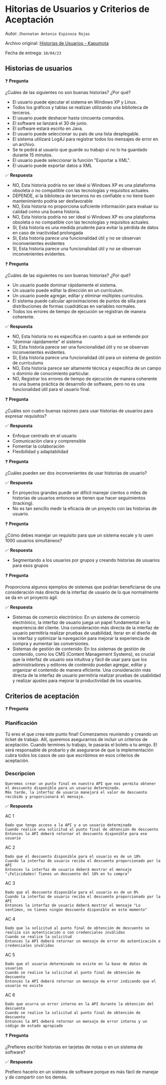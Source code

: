# Hitorias de Usuarios y Criterios de Aceptación

Autor: `Jhonnatan Antonio Espinoza Rojas`

Archivo original: [Historias de Usuarios - Kapumota](https://github.com/kapumota/Actividades/blob/main/HistoriasUsuarios-criterioAceptacion.md)

Fecha de entrega: `10/04/23`

## Historias de usuarios

:question: **Pregunta**

¿Cuáles de las siguientes no son buenas historias? ¿Por qué?

- El usuario puede ejecutar el sistema en Windows XP y Linux. 
- Todos los gráficos y tablas se realizan utilizando una biblioteca de terceros. 
- El usuario puede deshacer hasta cincuenta comandos. 
- El software se lanzará el 30 de junio. 
- El software estará escrito en Java. 
- El usuario puede seleccionar su país de una lista desplegable. 
- El sistema utilizará Log4J para registrar todos los mensajes de error en un archivo. 
- Se te pedirá al usuario que guarde su trabajo si no lo ha guardado durante 15 minutos. 
- El usuario puede seleccionar la función "Exportar a XML". 
- El usuario puede exportar datos a XML

:white_check_mark: **Respuesta**

* NO, Esta historia podría no ser ideal si Windows XP es una plataforma obsoleta o no compatible con las tecnologías y requisitos actuales.
* DEPENDE, si la biblioteca de terceros no es confiable o no tiene buen mantenimiento podria ser desfavorable
* NO, Esta historia no proporciona suficiente información para evaluar su calidad como una buena historia.
* NO, Esta historia podría no ser ideal si Windows XP es una plataforma obsoleta o no compatible con las tecnologías y requisitos actuales.
* SI, Esta historia es una medida prudente para evitar la pérdida de datos en caso de inactividad prolongada
* SI, Esta historia parece una funcionalidad útil y no se observan inconvenientes evidentes
* SI, Esta historia parece una funcionalidad útil y no se observan inconvenientes evidentes. 

:question: **Pregunta**

¿Cuáles de las siguientes no son buenas historias? ¿Por qué?

- Un usuario puede dominar rápidamente el sistema. 
- Un usuario puede editar la dirección en un currículum. 
- Un usuario puede agregar, editar y eliminar múltiples currículos. 
- El sistema puede calcular aproximaciones de puntos de silla para distribuciones de formas cuadráticas en variables normales. 
- Todos los errores de tiempo de ejecución se registran de manera coherente.

:white_check_mark: **Respuesta**

* NO, Esta historia no es específica en cuanto a qué se entiende por "dominar rápidamente" el sistema
* SI, Esta historia parece ser una funcionalidad útil y no se observan inconvenientes evidentes.
* SI, Esta historia parece una funcionalidad útil para un sistema de gestión de currículums
* NO, Esta historia parece ser altamente técnica y específica de un campo o dominio de conocimiento particular.
* NO, Registrar los errores de tiempo de ejecución de manera coherente es una buena práctica de desarrollo de software, pero no es una funcionalidad útil para el usuario final.

:question: **Pregunta**

¿Cuáles son cuatro buenas razones para usar historias de usuarios para expresar requisitos? 

:white_check_mark: **Respuesta**

* Enfoque centrado en el usuario
* Comunicación clara y comprensible
* Fomentar la colaboración
* Flexibilidad y adaptabilidad

:question: **Pregunta**

¿Cuáles pueden ser dos inconvenientes de usar historias de usuario? 

:white_check_mark: **Respuesta**

* En proyectos grandes puede ser dificil manejar cientos o miles de historias de usuarios entonces se tienen que hacer seguimientos (tracking).
* No es tan sencillo medir la eficacia de un proyecto con las historias de usuario.

:question: **Pregunta**

¿Cómo debes manejar un requisito para que un sistema escale y lo usen 1000 usuarios simultáneos? 

:white_check_mark: **Respuesta**

* Segmentando a los usuarios por grupos y creando historias de usuarios para esos grupos

:question: **Pregunta**

Proporciona algunos ejemplos de sistemas que podrían beneficiarse de una consideración más directa de la interfaz de usuario de lo que normalmente se da en un proyecto ágil.

:white_check_mark: **Respuesta**

* Sistemas de comercio electrónico: En un sistema de comercio electrónico, la interfaz de usuario juega un papel fundamental en la experiencia del cliente. Una consideración más directa de la interfaz de usuario permitiría realizar pruebas de usabilidad, iterar en el diseño de la interfaz y optimizar la navegación para mejorar la experiencia de compra y aumentar las conversiones.
* Sistemas de gestión de contenido: En los sistemas de gestión de contenido, como los CMS (Content Management Systems), es crucial que la interfaz de usuario sea intuitiva y fácil de usar para que los administradores y editores de contenido puedan agregar, editar y organizar el contenido de manera eficiente. Una consideración más directa de la interfaz de usuario permitiría realizar pruebas de usabilidad y realizar ajustes para mejorar la productividad de los usuarios.

## Criterios de aceptación

:question: **Pregunta**
### Planificación
Tú eres el que crea este punto final! Comenzamos reuniendo y creando un ticket de trabajo. Allí, queremos asegurarnos de incluir un  criterios de aceptación. Cuando termines tu trabajo, le pasarás el boleto a tu amigo. El será responsable de probarlo y de asegurarse  de que la implementación  cubra todos los casos de uso que escribimos en esos criterios de aceptación. 

### Descripcion
```
Queremos crear un punto final en nuestra API que nos permita obtener el descuento disponible para un usuario determinado. 
Más tarde, la interfaz de usuario manejará el valor de descuento recibido y proporcionará el mensaje. 
```

:white_check_mark: **Respuesta**

AC 1
```
Dado que tengo acceso a la API y a un usuario determinado
Cuando realice una solicitud al punto final de obtención de descuento
Entonces la API deberá retornar el descuento disponible para ese usuario
```

AC 2
```
Dado que el descuento disponible para el usuario es de un 10%
Cuando la interfaz de usuario reciba el descuento proporcionado por la API
Entonces la interfaz de usuario deberá mostrar el mensaje "¡Felicidades! Tienes un descuento del 10% en tu compra"
```

AC 3
```
Dado que el descuento disponible para el usuario es de un 0%
Cuando la interfaz de usuario reciba el descuento proporcionado por la API
Entonces la interfaz de usuario deberá mostrar el mensaje "Lo sentimos, no tienes ningún descuento disponible en este momento"	
```

AC 4
```
Dado que la solicitud al punto final de obtención de descuento se realiza sin autenticación o con credenciales inválidas
Cuando se realice la solicitud
Entonces la API deberá retornar un mensaje de error de autenticación o credenciales inválidas
```

AC 5
```
Dado que el usuario determinado no existe en la base de datos de usuarios
Cuando se realice la solicitud al punto final de obtención de descuento
Entonces la API deberá retornar un mensaje de error indicando que el usuario no existe
```

AC 6
```
Dado que ocurra un error interno en la API durante la obtención del descuento
Cuando se realice la solicitud al punto final de obtención de descuento
Entonces la API deberá retornar un mensaje de error interno y un código de estado apropiado
```

:question: **Pregunta**

¿Prefieres escribir historias en tarjetas de notas o en un sistema de software? 

:white_check_mark: **Respuesta**

Prefiero hacerlo en un sistema de software porque es más fácil de manejar y de compartir con los demás.


